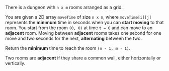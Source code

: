 There is a dungeon with `n x m` rooms arranged as a grid.

You are given a 2D array `moveTime` of size `n x m`, where `moveTime[i][j]` represents the **minimum** time in seconds when you can **start moving** to that room. You start from the room `(0, 0)` at time `t = 0` and can move to an **adjacent** room. Moving between **adjacent** rooms takes one second for one move and two seconds for the next, **alternating** between the two.

Return the **minimum** time to reach the room `(n - 1, m - 1)`.

Two rooms are **adjacent** if they share a common wall, either horizontally or vertically.